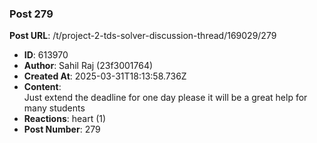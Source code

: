 ### Post 279
**Post URL**: /t/project-2-tds-solver-discussion-thread/169029/279
- **ID**: 613970
- **Author**: Sahil Raj  (23f3001764)
- **Created At**: 2025-03-31T18:13:58.736Z
- **Content**:  
  Just extend the deadline for one day please it will be a great help for many students
- **Reactions**: heart (1)
- **Post Number**: 279

